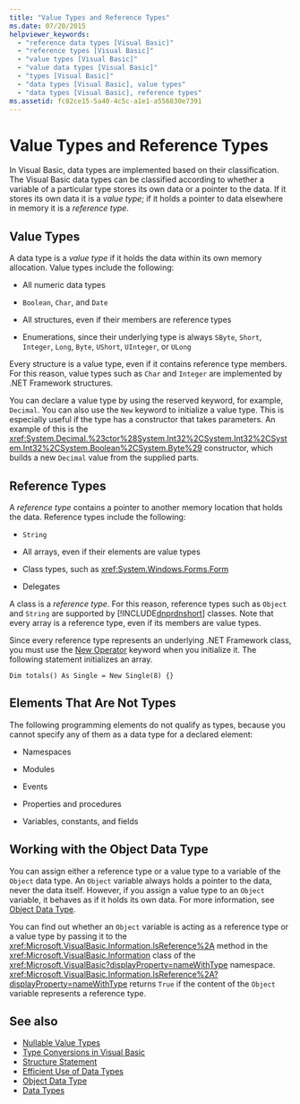 ```yaml
---
title: "Value Types and Reference Types"
ms.date: 07/20/2015
helpviewer_keywords: 
  - "reference data types [Visual Basic]"
  - "reference types [Visual Basic]"
  - "value types [Visual Basic]"
  - "value data types [Visual Basic]"
  - "types [Visual Basic]"
  - "data types [Visual Basic], value types"
  - "data types [Visual Basic], reference types"
ms.assetid: fc82ce15-5a40-4c5c-a1e1-a556830e7391
---
```

# Value Types and Reference Types
In Visual Basic, data types are implemented based on their classification. The Visual Basic data types can be classified according to whether a variable of a particular type stores its own data or a pointer to the data. If it stores its own data it is a *value type*; if it holds a pointer to data elsewhere in memory it is a *reference type*.  
  
## Value Types  
 A data type is a *value type* if it holds the data within its own memory allocation. Value types include the following:  
  
-   All numeric data types  
  
-   `Boolean`, `Char`, and `Date`  
  
-   All structures, even if their members are reference types  
  
-   Enumerations, since their underlying type is always `SByte`, `Short`, `Integer`, `Long`, `Byte`, `UShort`, `UInteger`, or `ULong`  
  
 Every structure is a value type, even if it contains reference type members. For this reason, value types such as `Char` and `Integer` are implemented by .NET Framework structures.  
  
 You can declare a value type by using the reserved keyword, for example, `Decimal`. You can also use the `New` keyword to initialize a value type. This is especially useful if the type has a constructor that takes parameters. An example of this is the <xref:System.Decimal.%23ctor%28System.Int32%2CSystem.Int32%2CSystem.Int32%2CSystem.Boolean%2CSystem.Byte%29> constructor, which builds a new `Decimal` value from the supplied parts.  
  
## Reference Types  
 A *reference type* contains a pointer to another memory location that holds the data. Reference types include the following:  
  
-   `String`  
  
-   All arrays, even if their elements are value types  
  
-   Class types, such as <xref:System.Windows.Forms.Form>  
  
-   Delegates  
  
 A class is a *reference type*. For this reason, reference types such as `Object` and `String` are supported by [!INCLUDE[dnprdnshort](~/includes/dnprdnshort-md.md)] classes. Note that every array is a reference type, even if its members are value types.  
  
 Since every reference type represents an underlying .NET Framework class, you must use the [New Operator](../../../../visual-basic/language-reference/operators/new-operator.md) keyword when you initialize it. The following statement initializes an array.  
  
```  
Dim totals() As Single = New Single(8) {}  
```  
  
## Elements That Are Not Types  
 The following programming elements do not qualify as types, because you cannot specify any of them as a data type for a declared element:  
  
-   Namespaces  
  
-   Modules  
  
-   Events  
  
-   Properties and procedures  
  
-   Variables, constants, and fields  
  
## Working with the Object Data Type  
 You can assign either a reference type or a value type to a variable of the `Object` data type. An `Object` variable always holds a pointer to the data, never the data itself. However, if you assign a value type to an `Object` variable, it behaves as if it holds its own data. For more information, see [Object Data Type](../../../../visual-basic/language-reference/data-types/object-data-type.md).  
  
 You can find out whether an `Object` variable is acting as a reference type or a value type by passing it to the <xref:Microsoft.VisualBasic.Information.IsReference%2A> method in the <xref:Microsoft.VisualBasic.Information> class of the <xref:Microsoft.VisualBasic?displayProperty=nameWithType> namespace. <xref:Microsoft.VisualBasic.Information.IsReference%2A?displayProperty=nameWithType> returns `True` if the content of the `Object` variable represents a reference type.  
  
## See also
- [Nullable Value Types](../../../../visual-basic/programming-guide/language-features/data-types/nullable-value-types.md)
- [Type Conversions in Visual Basic](../../../../visual-basic/programming-guide/language-features/data-types/type-conversions.md)
- [Structure Statement](../../../../visual-basic/language-reference/statements/structure-statement.md)
- [Efficient Use of Data Types](../../../../visual-basic/programming-guide/language-features/data-types/efficient-use-of-data-types.md)
- [Object Data Type](../../../../visual-basic/language-reference/data-types/object-data-type.md)
- [Data Types](../../../../visual-basic/programming-guide/language-features/data-types/index.md)
